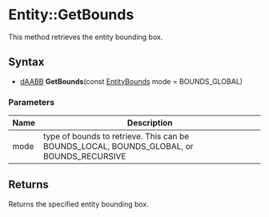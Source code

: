# Entity::GetBounds #
This method retrieves the entity bounding box.

## Syntax ##
- [dAABB](dAABB.md) **GetBounds**(const [EntityBounds](Constants.md) mode = BOUNDS_GLOBAL)

### Parameters ###
| Name | Description |
| --- | --- |
| mode | type of bounds to retrieve. This can be BOUNDS_LOCAL, BOUNDS_GLOBAL, or BOUNDS_RECURSIVE |

## Returns ##
Returns the specified entity bounding box.
